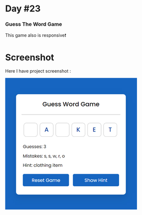 # Day #23

### Guess The Word Game
This game also is responsive❗️

# Screenshot
Here I have project screenshot :

![screenshot](screenshot.jpg)
